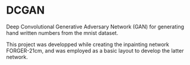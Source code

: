 # DCGAN
Deep Convolutional Generative Adversary Network (GAN) for generating hand written numbers from the mnist dataset.

This project was developped while creating the inpainting network FORGER-21cm, and was employed as a basic layout to develop the latter network.
